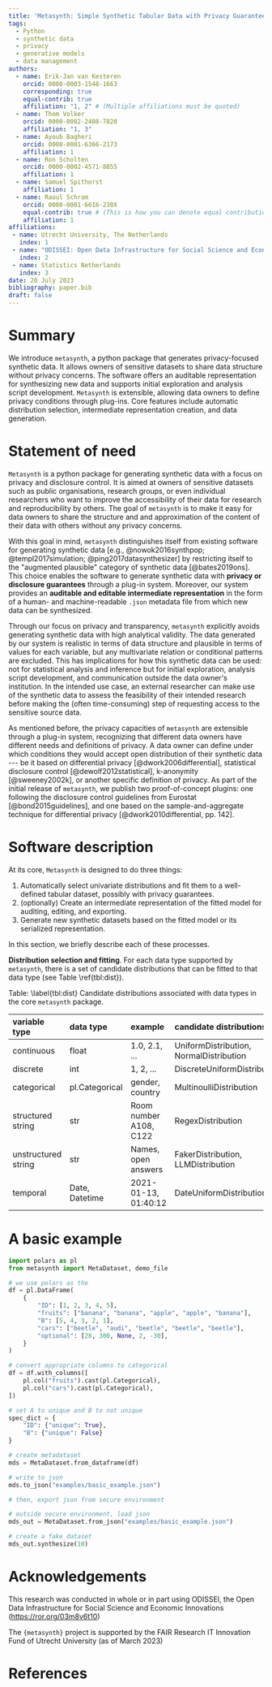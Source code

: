 ```yaml
---
title: 'Metasynth: Simple Synthetic Tabular Data with Privacy Guarantees'
tags:
  - Python
  - synthetic data
  - privacy
  - generative models
  - data management
authors:
  - name: Erik-Jan van Kesteren
    orcid: 0000-0003-1548-1663
    corresponding: true
    equal-contrib: true
    affiliation: "1, 2" # (Multiple affiliations must be quoted)
  - name: Thom Volker
    orcid: 0000-0002-2408-7820
    affiliation: "1, 3"
  - name: Ayoub Bagheri
    orcid: 0000-0001-6366-2173
    affiliation: 1
  - name: Ron Scholten
    orcid: 0000-0002-4571-8855
    affiliation: 1
  - name: Samuel Spithorst
    affiliation: 1
  - name: Raoul Schram
    orcid: 0000-0001-6616-230X
    equal-contrib: true # (This is how you can denote equal contributions between multiple authors)
    affiliation: 1
affiliations:
 - name: Utrecht University, The Netherlands
   index: 1
 - name: "ODISSEI: Open Data Infrastructure for Social Science and Economic Innovations, The Netherlands"
   index: 2
 - name: Statistics Netherlands
   index: 3
date: 20 July 2023
bibliography: paper.bib
draft: false
---
```


# Summary
We introduce `metasynth`, a python package that generates privacy-focused synthetic data. It allows owners of sensitive datasets to share data structure without privacy concerns. The software offers an auditable representation for synthesizing new data and supports initial exploration and analysis script development. `Metasynth` is extensible, allowing data owners to define privacy conditions through plug-ins. Core features include automatic distribution selection, intermediate representation creation, and data generation.

# Statement of need

`Metasynth` is a python package for generating synthetic data with a focus on privacy and disclosure control. It is aimed at owners of sensitive datasets such as public organisations, research groups, or even individual researchers who want to improve the accessibility of their data for research and reproducibility by others. The goal of `metasynth` is to make it easy for data owners to share the structure and and approximation of the content of their data with others without any privacy concerns.

With this goal in mind, `metasynth` distinguishes itself from existing software for generating synthetic data [e.g., @nowok2016synthpop; @templ2017simulation; @ping2017datasynthesizer] by restricting itself to the "augmented plausible" category of synthetic data [@bates2019ons]. This choice enables the software to generate synthetic data with __privacy or disclosure guarantees__ through a plug-in system. Moreover, our system provides an __auditable and editable intermediate representation__ in the form of a human- and machine-readable `.json` metadata file from which new data can be synthesized.

Through our focus on privacy and transparency, `metasynth` explicitly avoids generating synthetic data with high analytical validity. The data generated by our system is realistic in terms of data structure and plausible in terms of values for each variable, but any multivariate relation or conditional patterns are excluded. This has implications for how this synthetic data can be used: not for statistical analysis and inference but for initial exploration, analysis script development, and communication outside the data owner's institution. In the intended use case, an external researcher can make use of the synthetic data to assess the feasibility of their intended research before making the (often time-consuming) step of requesting access to the sensitive source data.

As mentioned before, the privacy capacities of `metasynth` are extensible through a plug-in system, recognizing that different data owners have different needs and definitions of privacy. A data owner can define under which conditions they would accept open distribution of their synthetic data --- be it based on differential privacy [@dwork2006differential], statistical disclosure control [@dewolf2012statistical], k-anonymity [@sweeney2002k], or another specific definition of privacy. As part of the initial release of `metasynth`, we publish two proof-of-concept plugins: one following the disclosure control guidelines from Eurostat [@bond2015guidelines], and one based on the sample-and-aggregate technique for differential privacy [@dwork2010differential, pp. 142].

# Software description

At its core, `Metasynth` is designed to do three things:

1. Automatically select univariate distributions and fit them to a well-defined tabular dataset, possibly with privacy guarantees.
2. (optionally) Create an intermediate representation of the fitted model for auditing, editing, and exporting.
3. Generate new synthetic datasets based on the fitted model or its serialized representation.

In this section, we briefly describe each of these processes.

__Distribution selection and fitting__. For each data type supported by `metasynth`, there is a set of candidate distributions that can be fitted to that data type (see Table \ref{tbl:dist}).


Table: \label{tbl:dist} Candidate distributions associated with data types in the core `metasynth` package.

| variable type | data type | example | candidate distributions | 
| :------------ | :-------- | :------ | :---------------------- |
| continuous | float | 1.0, 2.1, ... | UniformDistribution, NormalDistribution |
| discrete | int | 1, 2, ... | DiscreteUniformDistribution |
| categorical | pl.Categorical | gender, country | MultinoulliDistribution |
| structured string | str | Room number A108, C122 | RegexDistribution |
| unstructured string | str | Names, open answers | FakerDistribution, LLMDistribution |
| temporal | Date, Datetime | 2021-01-13, 01:40:12 | DateUniformDistribution |


# A basic example

```py
import polars as pl
from metasynth import MetaDataset, demo_file

# we use polars as the 
df = pl.DataFrame(
    {
        "ID": [1, 2, 3, 4, 5],
        "fruits": ["banana", "banana", "apple", "apple", "banana"],
        "B": [5, 4, 3, 2, 1],
        "cars": ["beetle", "audi", "beetle", "beetle", "beetle"],
        "optional": [28, 300, None, 2, -30],
    }
)

# convert appropriate columns to categorical
df = df.with_columns([
    pl.col("fruits").cast(pl.Categorical),
    pl.col("cars").cast(pl.Categorical),
])

# set A to unique and B to not unique
spec_dict = {
    "ID": {"unique": True},
    "B": {"unique": False}
}

# create metadataset
mds = MetaDataset.from_dataframe(df)

# write to json
mds.to_json("examples/basic_example.json")

# then, export json from secure environment

# outside secure environment, load json
mds_out = MetaDataset.from_json("examples/basic_example.json")

# create a fake dataset
mds_out.synthesize(10)
```


# Acknowledgements

This research was conducted in whole or in part using ODISSEI, the Open Data Infrastructure for Social Science and Economic Innovations (https://ror.org/03m8v6t10)

The `{metasynth}` project is supported by the FAIR Research IT Innovation Fund of Utrecht University (as of March 2023) 

# References